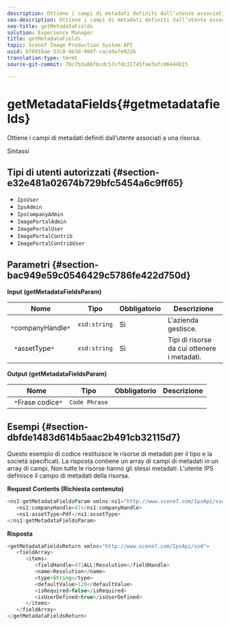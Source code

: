 ```yaml
---
description: Ottiene i campi di metadati definiti dall’utente associati a una risorsa.
seo-description: Ottiene i campi di metadati definiti dall’utente associati a una risorsa.
seo-title: getMetadataFields
solution: Experience Manager
title: getMetadataFields
topic: Scene7 Image Production System API
uuid: bf891bae-53c8-4e3d-90df-caca9a7e022b
translation-type: tm+mt
source-git-commit: 7bc7b3a86fbcdc57cfdc31745fae3afc06e44b15

---
```



# getMetadataFields{#getmetadatafields}

Ottiene i campi di metadati definiti dall’utente associati a una risorsa.

Sintassi

## Tipi di utenti autorizzati {#section-e32e481a02674b729bfc5454a6c9ff65}

* `IpsUser`
* `IpsAdmin`
* `IpsCompanyAdmin`
* `ImagePortalAdmin`
* `ImagePortalUser`
* `ImagePortalContrib`
* `ImagePortalContribUser`

## Parametri {#section-bac949e59c0546429c5786fe422d750d}

**Input (getMetadataFieldsParam)**

| Nome | Tipo | Obbligatorio | Descrizione |
|---|---|---|---|
| ` *`companyHandle`*` | `xsd:string` | Sì | L&#39;azienda gestisce. |
| ` *`assetType`*` | `xsd:string` | Sì | Tipi di risorse da cui ottenere i metadati. |

**Output (getMetadataFieldsParam)**

| Nome | Tipo | Obbligatorio | Descrizione |
|---|---|---|---|
| ` *`Frase codice`*` | `Code Phrase` |  |  |

## Esempi {#section-dbfde1483d614b5aac2b491cb32115d7}

Questo esempio di codice restituisce le risorse di metadati per il tipo e la società specificati. La risposta contiene un array di campi di metadati in un array di campi. Non tutte le risorse hanno gli stessi metadati. L&#39;utente IPS definisce il campo di metadati della risorsa.

**Request Contents (Richiesta contenuto)**

```java
<ns1:getMetadataFieldsParam xmlns:ns1="http://www.scene7.com/IpsApi/xsd">
   <ns1:companyHandle>47</ns1:companyHandle>
   <ns1:assetType>Pdf</ns1:assetType>
</ns1:getMetadataFieldsParam>
```

**Risposta**

```java
<getMetadataFieldsReturn xmlns="http://www.scene7.com/IpsApi/xsd">
   <fieldArray>
      <items>
         <fieldHandle>47|ALL|Resolution</fieldHandle>
         <name>Resolution</name>
         <type>String</type>
         <defaultValue>120</defaultValue>
         <isRequired>false</isRequired>
         <isUserDefined>true</isUserDefined>
      </items>
   </fieldArray>
</getMetadataFieldsReturn>
```

